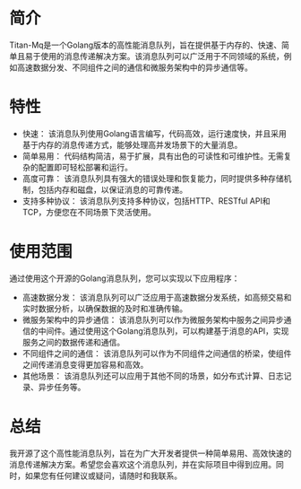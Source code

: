 # 简介
Titan-Mq是一个Golang版本的高性能消息队列，旨在提供基于内存的、快速、简单且易于使用的消息传递解决方案。该消息队列可以广泛用于不同领域的系统，例如高速数据分发、不同组件之间的通信和微服务架构中的异步通信等。

# 特性
- 快速： 该消息队列使用Golang语言编写，代码高效，运行速度快，并且采用基于内存的消息传递方式，能够处理高并发场景下的大量消息。
- 简单易用： 代码结构简洁，易于扩展，具有出色的可读性和可维护性。无需复杂的配置即可轻松部署和运行。
- 高度可靠： 该消息队列具有强大的错误处理和恢复能力，同时提供多种存储机制，包括内存和磁盘，以保证消息的可靠传递。
- 支持多种协议： 该消息队列支持多种协议，包括HTTP、RESTful API和TCP，方便您在不同场景下灵活使用。

# 使用范围
通过使用这个开源的Golang消息队列，您可以实现以下应用程序：

- 高速数据分发： 该消息队列可以广泛应用于高速数据分发系统，如高频交易和实时数据分析，以确保数据的及时和准确传输。
- 微服务架构中的异步通信： 该消息队列可以作为微服务架构中服务之间异步通信的中间件。通过使用这个Golang消息队列，可以构建基于消息的API，实现服务之间的数据传递和通信。
- 不同组件之间的通信： 该消息队列可以作为不同组件之间通信的桥梁，使组件之间传递消息变得更加容易和高效。
- 其他场景： 该消息队列还可以应用于其他不同的场景，如分布式计算、日志记录、异步任务等。
# 总结
我开源了这个高性能消息队列，旨在为广大开发者提供一种简单易用、高效快速的消息传递解决方案。希望您会喜欢这个消息队列，并在实际项目中得到应用。同时，如果您有任何建议或疑问，请随时和我联系。